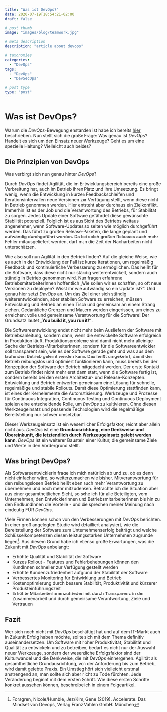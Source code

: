 ```yaml
---
title: "Was ist DevOps?"
date: 2020-07-19T18:54:21+02:00
draft: false

# post thumb
image: "images/blog/teamwork.jpg"

# meta description
description: "article about devops"

# taxonomies
categories: 
  - "DevOps"
tags:
  - "DevOps"
  - "DevSecOps"

# post type
type: "post"
---
```


# Was ist DevOps?

Warum die *DevOps*-Bewegung enstanden ist habe ich bereits [hier](/blog/devops-brauchen-wir-das) beschrieben.
Nun stellt sich die große Frage: Was genau ist *DevOps*? 
Handelt es sich um den Einsatz neuer Werkzeuge? Geht es um eine spezielle Haltung? Vielleicht auch beides?


## Die Prinzipien von DevOps

Was verbirgt sich nun genau hinter *DevOps*?

Durch *DevOps* findet Agilität, die im Entwicklungsbereich bereits eine große Verbreitung hat, auch im Betrieb ihren Platz und ihre Umsetzung. 
Es bringt wenig, wenn die Entwicklung in kurzen Feedbackschleifen und Iterationsintervallen neue Versionen zur Verfügung stellt, wenn diese nicht in Betrieb genommen werden. Hier entsteht aber durchaus ein Zielkonflikt. Immerhin ist es der Job und die Verantwortung des Betriebs, für Stabilität zu sorgen. 
Jedes Update einer Software gefährdet diese gewünschte Stabilität potenziell. Folglich ist es aus Sicht des Betriebs weitaus angenehmer, wenn Software-Updates so selten wie möglich durchgeführt werden. Das führt zu großen Release-Paketen, die lange geplant und aufwändig durchgeführt werden. Da bei solch großen Releases auch mehr Fehler mitausgeliefert werden, darf man die Zeit der Nacharbeiten nicht unterschätzen.


Wie also soll nun Agilität in den Betrieb finden? 
Auf die gleiche Weise, wie es auch in der Entwicklung der Fall ist: kurze Iterationen, um regelmäßig Feedback und kontinuierliche Verbesserung zu ermöglichen. Das heißt für die Software, dass diese nicht nur ständig weiterentwickelt, sondern auch ständig in Betrieb genommen wird. 
Nun fragen erfahrene BetriebsmitarbeiterInnen hoffentlich „Wie sollen wir es schaffen, so oft neue Versionen zu deployen? Wisst ihr wie aufwändig so ein Update ist?“. 
Und genau hier setzt *DevOps* an. 
Um das Ziel einer sich ständig weiterentwickelnden, aber stabilen Software zu erreichen, müssen Entwicklung und Betrieb an einen Tisch und gemeinsam an einem Strang ziehen. Gedankliche Grenzen und Mauern werden eingerissen, um eines zu erreichen: volle und gemeinsame Verantwortung für die Software!
Der Grundsatz lautet **„You build it, you run it!“**.


Die Softwareentwicklung endet nicht mehr beim Ausliefern der Software mit Betriebsanleitung, sondern dann, wenn die entwickelte Software erfolgreich in Produktion läuft. Produktionsprobleme sind damit nicht mehr alleinige Sache der Betriebs-MitarbeiterInnen, sondern für die Softwareentwickler soll transparent sein, wie es der Software gerade geht und was aus dem laufenden Betrieb gelernt werden kann. Das heißt umgekehrt, damit der Betrieb reibungslos und optimiert funktionieren kann, muss bereits bei der Konzeption der Software der Betrieb mitgedacht werden. Der erste Kontakt zum Betrieb findet nicht mehr erst dann statt, wenn die Software fertig ist, sondern bereits bei den ersten Architektur- und Release-Konzepten. Entwicklung und Betrieb entwerfen gemeinsam eine Lösung für schnelle, regelmäßige und stabile Rollouts. 
Damit diese Optimierung stattfinden kann, ist eines der Kernelemente die Automatisierung. Werkzeuge und Prozesse für Continuous Integration, Continuous Testing und Continuous Deployment spielen eine entscheidende Rolle, um *DevOps* zu kultivieren. Ohne diesen Werkzeugeinsatz und passende Technologien wird die regelmäßige Bereitstellung nur schwer umsetzbar.


Dieser Werkzeugeinsatz ist ein wesentlicher Erfolgsfaktor, reicht aber allein nicht aus. *DevOps* ist eine **Grundausrichtung, eine Denkweise und Übereinkunft, die letztendlich durch Werkzeugeinsatz gelebt werden kann**. *DevOps* ist ein weiterer Baustein einer Kultur, die gemeinsame Ziele und Werte in den Vordergrund stellt. 

## Was bringt DevOps?

Als Softwareentwicklerin frage ich mich natürlich ab und zu, ob es denn nicht einfacher wäre, so weiterzumachen wie bisher. 
Mitverantwortung für den reibungslosen Betrieb heißt eben auch mehr Verantwortung zu übernehmen und noch mehr mitzudenken. 
Betrachte ich die Situation aber aus einer gesamtheitlichen Sicht, so sehe ich für alle Beteiligten, vom Unternehmen, den EntwicklerInnen und BetriebsmitarbeiterInnen bis hin zu den EndkundInnen die Vorteile - und die sprechen meiner Meinung nach eindeutig FÜR *DevOps*.


Viele Firmen können schon von den Verbesserungen mit *DevOps* berichten. In einer groß angelegten Studie wird detailliert analysiert, wie die Bereitstellung der Software zum Unternehmenserfolg beiträgt und welche Schlüsselkompetenzen diesen leistungsstarken Unternehmen zugrunde liegen[^1]. 
Aus diesem Grund habe ich ebenso große Erwartungen, was die Zukunft mit *DevOps* anbelangt:
-	Erhöhte Qualität und Stabilität der Software
-	Kurzes Rollout - Features und Fehlerbehebungen können den KundInnen schneller zur Verfügung gestellt werden
-	Erhöhte Kundenzufriedenheit aufgrund der Stabilität der Software 
-	Verbessertes Monitoring für Entwicklung und Betrieb
-	Kostenoptimierung durch bessere Stabilität, Produktivität und kürzerer Produkteinführungszeit
-	Erhöhte MitarbeiterInnenzufriedenheit durch Transparenz in der Zusammenarbeit und durch gemeinsame Verantwortung, Ziele und Vertrauen


## Fazit
Wer sich noch nicht mit *DevOps* beschäftigt hat und auf dem IT-Markt auch in Zukunft Erfolg haben möchte, sollte sich mit dem Thema definitiv auseinandersetzen. Um Software mit hoher Produktivität, Stabilität und Qualität zu entwickeln und zu betreiben, bedarf es nicht nur der Auswahl neuer Werkzeuge, sondern der wesentliche Erfolgsfaktor sind der Kulturwandel und die Denkweise, die mit *DevOps* einhergehen. Agilität als gesamtheitliche Grundausrichtung, von der Anforderung bis zum Betrieb, wird damit gelebte Praxis. Ein Umstieg hört sich vielleicht erstmal anstrengend an, man sollte sich aber nicht zu Tode fürchten. Jede Veränderung beginnt mit dem ersten Schritt. Wie diese ersten Schritte konkret aussehen können, beschreibe ich in einem Folgeartikel.


[^1]: Forsgren, Nicole/Humble, Jez/Kim, Gene (2019). Accelerate. Das Mindset von Devops, Verlag Franz Vahlen GmbH: München


